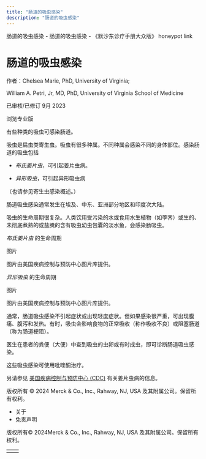 ```yaml
---
title: "肠道的吸虫感染"
description: "肠道的吸虫感染"
---
```


﻿肠道的吸虫感染 \- 肠道的吸虫感染 \- 《默沙东诊疗手册大众版》 honeypot link

# 肠道的吸虫感染

作者：Chelsea Marie, PhD, University of Virginia;

William A. Petri, Jr, MD, PhD, University of Virginia School of Medicine

已审核/已修订 9月 2023

浏览专业版

有些种类的吸虫可感染肠道。

吸虫是扁虫类寄生虫。吸虫有很多种属。不同种属会感染不同的身体部位。感染肠道的吸虫包括

- _布氏姜片虫_，可引起姜片虫病。

- _异形吸虫_，可引起异形吸虫病


（也请参见寄生虫感染概述。）

肠道吸虫感染通常发生在埃及、中东、亚洲部分地区和印度次大陆。

吸虫的生命周期很复杂。人类饮用受污染的水或食用水生植物（如荸荠）或生的、未彻底煮熟的或盐腌的含有吸虫幼虫包囊的淡水鱼，会感染肠吸虫。

_布氏姜片虫_ 的生命周期



图片

图片由美国疾病控制与预防中心图片库提供。

_异形吸虫_ 的生命周期



图片

图片由美国疾病控制与预防中心图片库提供。

通常，肠道吸虫感染不引起症状或出现轻度症状。但如果感染很严重，可出现腹痛、腹泻和发热。有时，吸虫会影响食物的正常吸收（称作吸收不良）或阻塞肠道（称为肠道梗阻）。

医生在患者的粪便（大便）中查到吸虫的虫卵或有时成虫，即可诊断肠道吸虫感染。

这些吸虫感染可使用吡喹酮治疗。

另请参见 [美国疾病控制与预防中心 (CDC)](https://www.cdc.gov/parasites/fasciolopsis/index.html) 有关姜片虫病的信息。



版权所有 © 2024
Merck & Co., Inc., Rahway, NJ, USA 及其附属公司。保留所有权利。

- 关于
- 免责声明

版权所有© 2024Merck & Co., Inc., Rahway, NJ, USA 及其附属公司。保留所有权利。

|     |     |
| --- | --- |
|  |  |